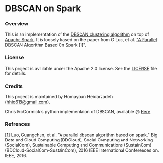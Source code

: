 # DBSCAN on Spark

### Overview

This is an implementation of the [DBSCAN clustering algorithm](http://en.wikipedia.org/wiki/DBSCAN) 
on top of [Apache Spark](http://spark.apache.org/). It is loosely based on the paper from G Luo, et al.
["A Parallel DBSCAN Algorithm Based On Spark [1]"](#ref1). 

### License

This project is available under the Apache 2.0 license. 
See the [LICENSE](LICENSE) file for details.


### Credits

This project is maintained by Homayoun Heidarzadeh (hhio618@gmail.com).

Chris McCormick's python implementaion of DBSCAN, available @ [Here](https://github.com/chrisjmccormick/dbscan/blob/master/dbscan.py)

### Refrences<a name="ref1"></a>
[1] Luo, Guangchun, et al. "A parallel dbscan algorithm based on spark." Big Data and Cloud Computing (BDCloud), Social Computing and Networking (SocialCom), Sustainable Computing and Communications (SustainCom)(BDCloud-SocialCom-SustainCom), 2016 IEEE International Conferences on. IEEE, 2016.




